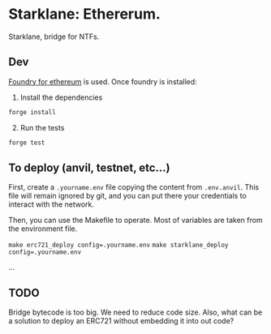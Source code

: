 # Starklane: Ethererum.

Starklane, bridge for NTFs.

## Dev

[Foundry for ethereum](https://book.getfoundry.sh/) is used. Once foundry is installed:

1. Install the dependencies

```bash
forge install
```

2. Run the tests

```bash
forge test
```

## To deploy (anvil, testnet, etc...)

First, create a `.yourname.env` file copying the content from `.env.anvil`.
This file will remain ignored by git, and you can put there your credentials
to interact with the network.

Then, you can use the Makefile to operate. Most of variables are taken from
the environment file.

`make erc721_deploy config=.yourname.env`
`make starklane_deploy config=.yourname.env`

...


## TODO

Bridge bytecode is too big. We need to reduce code size.
Also, what can be a solution to deploy an ERC721 without embedding it
into out code?

